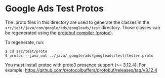 # Google Ads Test Protos

The .proto files in this directory are used to generate the classes in the
`src/test/java/com/google/ads/googleads/test` directory. Those classes can be regenerated using the
[protobuf compiler (protoc)](https://github.com/google/protobuf/releases).

To regenerate, run:
```
$ cd src/test/proto
$ protoc --java_out ../java/ google/ads/googleads/test/tester.proto
```

You must install protoc with proto3 presence support (>= 3.12.4).
For example: https://github.com/protocolbuffers/protobuf/releases/tag/v3.12.4